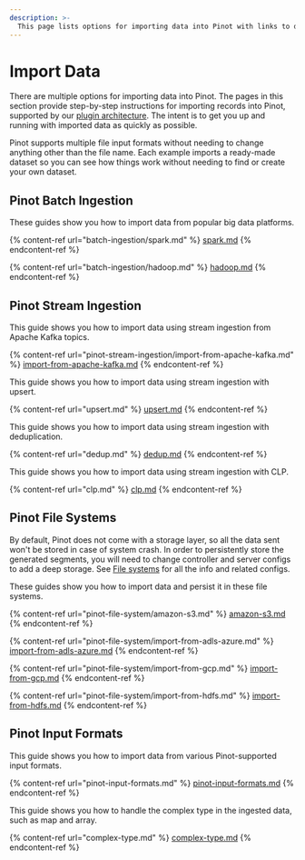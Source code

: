 ```yaml
---
description: >-
  This page lists options for importing data into Pinot with links to detailed instructions with examples.
---
```


# Import Data

There are multiple options for importing data into Pinot. The pages in this section provide step-by-step instructions for importing records into Pinot, supported by our [plugin architecture](../../developers/plugin-architecture/). The intent is to get you up and running with imported data as quickly as possible.

Pinot supports multiple file input formats without needing to change anything other than the file name. Each example imports a ready-made dataset so you can see how things work without needing to find or create your own dataset.

## Pinot Batch Ingestion

These guides show you how to import data from popular big data platforms.

{% content-ref url="batch-ingestion/spark.md" %}
[spark.md](batch-ingestion/spark.md)
{% endcontent-ref %}

{% content-ref url="batch-ingestion/hadoop.md" %}
[hadoop.md](batch-ingestion/hadoop.md)
{% endcontent-ref %}

## Pinot Stream Ingestion

This guide shows you how to import data using stream ingestion from Apache Kafka topics.

{% content-ref url="pinot-stream-ingestion/import-from-apache-kafka.md" %}
[import-from-apache-kafka.md](pinot-stream-ingestion/import-from-apache-kafka.md)
{% endcontent-ref %}

This guide shows you how to import data using stream ingestion with upsert.

{% content-ref url="upsert.md" %}
[upsert.md](upsert.md)
{% endcontent-ref %}

This guide shows you how to import data using stream ingestion with deduplication.

{% content-ref url="dedup.md" %}
[dedup.md](dedup.md)
{% endcontent-ref %}

This guide shows you how to import data using stream ingestion with CLP.

{% content-ref url="clp.md" %}
[clp.md](clp.md)
{% endcontent-ref %}

## Pinot File Systems

By default, Pinot does not come with a storage layer, so all the data sent won't be stored in case of system crash. In order to persistently store the generated segments, you will need to change controller and server configs to add a deep storage. See [File systems](pinot-file-system/) for all the info and related configs.

These guides show you how to import data and persist it in these file systems.

{% content-ref url="pinot-file-system/amazon-s3.md" %}
[amazon-s3.md](pinot-file-system/amazon-s3.md)
{% endcontent-ref %}

{% content-ref url="pinot-file-system/import-from-adls-azure.md" %}
[import-from-adls-azure.md](pinot-file-system/import-from-adls-azure.md)
{% endcontent-ref %}

{% content-ref url="pinot-file-system/import-from-gcp.md" %}
[import-from-gcp.md](pinot-file-system/import-from-gcp.md)
{% endcontent-ref %}

{% content-ref url="pinot-file-system/import-from-hdfs.md" %}
[import-from-hdfs.md](pinot-file-system/import-from-hdfs.md)
{% endcontent-ref %}

## Pinot Input Formats

This guide shows you how to import data from various Pinot-supported input formats.

{% content-ref url="pinot-input-formats.md" %}
[pinot-input-formats.md](pinot-input-formats.md)
{% endcontent-ref %}

This guide shows you how to handle the complex type in the ingested data, such as map and array.

{% content-ref url="complex-type.md" %}
[complex-type.md](complex-type.md)
{% endcontent-ref %}
